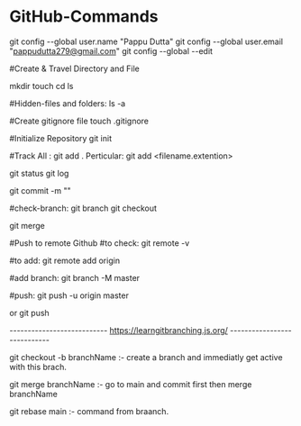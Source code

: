 # GitHub-Commands

git config --global user.name "Pappu Dutta"
git config --global user.email "pappudutta279@gmail.com"
git config --global --edit

#Create & Travel Directory and File

mkdir
touch
cd
ls

#Hidden-files and folders: 
ls -a

#Create gitignore file
touch .gitignore

#Initialize Repository
git init

#Track
All : git add .
Perticular: git add <filename.extention>

git status
git log

git commit -m "<commit-name-or-describe>"

#check-branch:
git branch
git checkout <branch-name>

git merge <branch-name>

#Push to remote Github
#to check: 
git remote -v

#to add: 
git remote add origin <github-repo-url>

#add branch: 
git branch -M master

#push: 
git push -u origin master 

or
git push

---------------------------  https://learngitbranching.js.org/  ----------------------------

git checkout -b branchName :- create a branch and immediatly get active with this brach.

git merge branchName :- go to main and commit first then merge branchName

git rebase main :- command from braanch.


